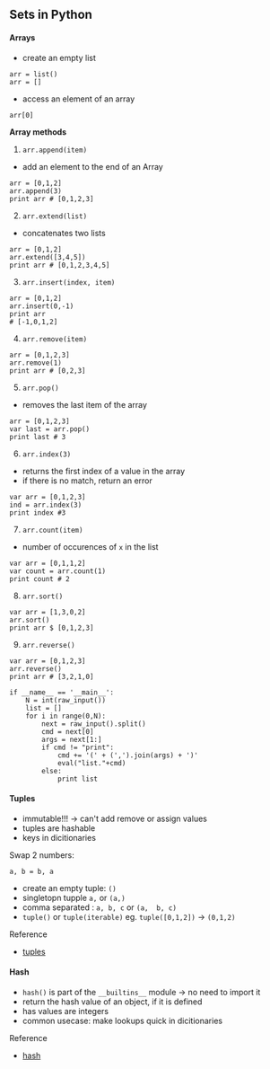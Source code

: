 ## Sets in Python

#### Arrays

- create an empty list
```
arr = list()
arr = []
```
- access an element of an array
```
arr[0]
```

**Array methods**

1. ```arr.append(item)```
- add an element to the end of an Array

```
arr = [0,1,2]
arr.append(3)
print arr # [0,1,2,3]
```

2. ```arr.extend(list)```
- concatenates two lists

```
arr = [0,1,2]
arr.extend([3,4,5])
print arr # [0,1,2,3,4,5]
```

3. ```arr.insert(index, item)```
```
arr = [0,1,2]
arr.insert(0,-1)
print arr
# [-1,0,1,2]
```
4. ```arr.remove(item)```

```
arr = [0,1,2,3]
arr.remove(1)
print arr # [0,2,3]
```

5. ```arr.pop()```
- removes the last item of the array
```
arr = [0,1,2,3]
var last = arr.pop()
print last # 3
```
6. ```arr.index(3)```
- returns the first index of a value in the array
- if there is no match, return an error
```
var arr = [0,1,2,3]
ind = arr.index(3)
print index #3
```

7. ```arr.count(item)```
- number of occurences of ```x``` in the list
```
var arr = [0,1,1,2]
var count = arr.count(1)
print count # 2
```

8. ```arr.sort()```
```
var arr = [1,3,0,2]
arr.sort()
print arr $ [0,1,2,3]
```

9. ```arr.reverse()```
```
var arr = [0,1,2,3]
arr.reverse()
print arr # [3,2,1,0]
```

```
if __name__ == '__main__':
    N = int(raw_input())
    list = []
    for i in range(0,N):
        next = raw_input().split()
        cmd = next[0]
        args = next[1:]
        if cmd != "print":
            cmd += '(' + (',').join(args) + ')'
            eval("list."+cmd)
        else:
            print list
```

#### Tuples
- immutable!!! -> can't add remove or assign values
- tuples are hashable
- keys in dicitionaries

Swap 2 numbers:
```
a, b = b, a
```
- create an empty tuple: ```()```
- singletopn tupple ```a,``` or ```(a,)```
- comma separated : ```a, b, c``` or ```(a,  b, c)```
- ```tuple()``` or ```tuple(iterable)``` eg. ```tuple([0,1,2])``` -> ```(0,1,2)```

Reference
- [tuples](https://docs.python.org/3/library/stdtypes.html?#tuple)

#### Hash
- ```hash()``` is part of the ```__builtins__``` module -> no need to import it
- return the hash value of an object, if it is defined
- has values are integers
- common usecase: make lookups quick in dicitionaries

Reference
- [hash](https://docs.python.org/3/library/functions.html#hash)
